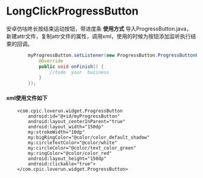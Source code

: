 # LongClickProgressButton
安卓仿咕咚长按结束运动按钮，带进度条
**使用方式**
导入ProgressButton.java，新建attr文件，复制attr文件的属性，调用xml，使用的时候为按钮添加监听执行结束的回调。
```java
        myProgressButton.setListener(new ProgressButton.ProgressButtonFinishCallback() {
            @Override
            public void onFinish() {
                //todo  your  business
            }
        });
```

#### xml使用文件如下
        <com.cpic.loverun.widget.ProgressButton
            android:id="@+id/myProgressButton"
            android:layout_centerInParent="true"
            android:layout_width="150dp"
            my:strokeWidth="10dp"
            my:bigRingColor="@color/color_default_shadow"
            my:circleTextColor="@color/white"
            my:circleColor="@color/text_color_green"
            my:ringColor="@color/color_red"
            android:layout_height="150dp"
            android:clickable="true">
        </com.cpic.loverun.widget.ProgressButton>


